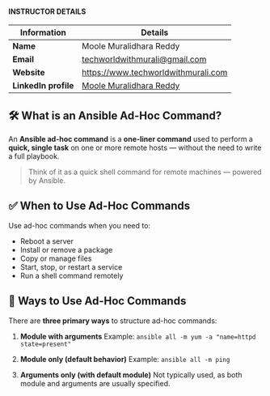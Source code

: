 #### INSTRUCTOR DETAILS

|  Information             | Details                                                                      |
|----------------------    |------------------------------------------------------------------------------|
| **Name**                 | Moole Muralidhara Reddy                                                      |
| **Email**                | techworldwithmurali@gmail.com                                                |
| **Website**              | https://www.techworldwithmurali.com               |
| **LinkedIn profile**     | [Moole Muralidhara Reddy](https://www.linkedin.com/in/moole-muralidhara-reddy) |

## 🛠️ **What is an Ansible Ad-Hoc Command?**

An **Ansible ad-hoc command** is a **one-liner command** used to perform a **quick, single task** on one or more remote hosts — without the need to write a full playbook.

> Think of it as a quick shell command for remote machines — powered by Ansible.


## ✅ **When to Use Ad-Hoc Commands**

Use ad-hoc commands when you need to:

* Reboot a server
* Install or remove a package
* Copy or manage files
* Start, stop, or restart a service
* Run a shell command remotely

## 🧩 **Ways to Use Ad-Hoc Commands**

There are **three primary ways** to structure ad-hoc commands:

1. **Module with arguments**
   Example: `ansible all -m yum -a "name=httpd state=present"`

2. **Module only (default behavior)**
   Example: `ansible all -m ping`

3. **Arguments only (with default module)**
   Not typically used, as both module and arguments are usually specified.
